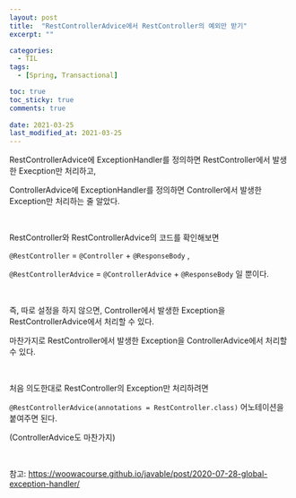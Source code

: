 ```yaml
---
layout: post
title:  "RestControllerAdvice에서 RestController의 예외만 받기"
excerpt: ""

categories:
  - TIL
tags:
  - [Spring, Transactional]

toc: true
toc_sticky: true
comments: true
 
date: 2021-03-25
last_modified_at: 2021-03-25
---
```


RestControllerAdvice에 ExceptionHandler를 정의하면 RestController에서 발생한 Execption만 처리하고,

ControllerAdvice에 ExceptionHandler를 정의하면 Controller에서 발생한 Exception만 처리하는 줄 알았다.

<br>

RestController와 RestControllerAdvice의 코드를 확인해보면

`@RestController` = `@Controller` + `@ResponseBody` ,

`@RestControllerAdvice` = `@ControllerAdvice` + `@ResponseBody` 일 뿐이다.

<br>

즉, 따로 설정을 하지 않으면, Controller에서 발생한 Exception을 RestControllerAdvice에서 처리할 수 있다.

마찬가지로 RestController에서 발생한 Exception을 ControllerAdvice에서 처리할 수 있다.

<br>

처음 의도한대로 RestController의 Exception만 처리하려면

`@RestControllerAdvice(annotations = RestController.class)` 어노테이션을 붙여주면 된다.

(ControllerAdvice도 마찬가지)

<br>

참고: <https://woowacourse.github.io/javable/post/2020-07-28-global-exception-handler/>


